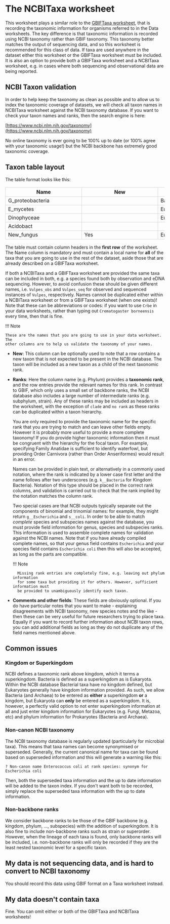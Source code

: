 # The NCBITaxa worksheet

<!-- markdownlint-disable MD033 -->
<style>

/*fixing cell widths so everything lines up and adding borders*/
table {
  table-layout: fixed;
}

tbody td {
  width: 14em;
  min-width: 14em;
  max-width: 14em;
  border: 1px solid lightgrey;
}

thead th {
  width: 14em;
  min-width: 14em;
  max-width: 14em;
  border: 1px solid lightgrey;
}
</style>
<!-- markdownlint-enable MD033 -->

This worksheet plays a similar role to the [GBIFTaxa worksheet](./gbif_taxa.md), that is
recording the taxonomic information for organisms referred to in the Data worksheets.
The key difference is that taxonomic information is recorded using NCBI taxonomy rather
than GBIF taxonomy. This taxonomy better matches the output of sequencing data, and so
this worksheet is recommended for this class of data. If taxa are used anywhere in the
dataset either this worksheet or the GBIFTaxa worksheet must be included. It is also an
option to provide both a GBIFTaxa worksheet and a NCBITaxa worksheet, e.g. in cases
where both sequencing and observational data are being reported.

## NCBI Taxon validation

In order to help keep the taxonomy as clean as possible and to allow us to index the
taxonomic coverage of datasets, we will check all taxon names in NCBITaxa worksheet
against the NCBI taxonomy database. If you want to check your taxon names and ranks,
then the search engine is here:

[https://www.ncbi.nlm.nih.gov/taxonomy](https://www.ncbi.nlm.nih.gov/taxonomy)

No online taxonomy is ever going to be 100% up to date (or 100% agree with your
taxonomic usage!) but the NCBI backbone has extremely good taxonomic coverage.

## Taxon table layout

The table format looks like this:

<!-- markdownlint-disable MD013 -->
| Name             | New | Superkingdom | Kingdom     | Phylum           | Class               | Comments |
| ---------------- | --- | ------------ | ----------- | ---------------- | ------------------- | -------- |
| G_proteobacteria |     | Bacteria     |             | Pseudomonadota   | Gammaproteobacteria |          |
| E_mycetes        |     | Eukaryota    | Fungi       | Ascomycota       | Eurotiomycetes      |          |
| Dinophyceae      |     | Eukaryota    |             |                  | Dinophyceae         |          |
| Acidobact        |     |              | k__Bacteria | p__Acidobacteria | c__Acidobacteriia   |          |
| New_fungus       | Yes | Eukaryota    | Fungi       | Ascomycota       | Mynewfungusetes     |          |
<!-- markdownlint-enable MD013 -->

The table must contain column headers in the **first row** of the worksheet. The Name
column is mandatory and must contain a local name for **all** of the taxa that you are
going to use in the rest of the dataset, aside those that are already described on a
GBIFTaxa worksheet.

If both a NCBITaxa and a GBIFTaxa worksheet are provided the same
taxa can be included in both, e.g. a species found both by observation and eDNA
sequencing. However, to avoid confusion these should be given different names, i.e.
`Vulpes_obs` and `Vulpes_seq` for observed and sequenced instances of `Vulpes`,
respectively. Names cannot be duplicated either within a NCBITaxa worksheet or from a
GBIFTaxa worksheet (when one exists)! Note that these can be abbreviations or codes:
if you want to use `Crbe` in your data worksheets, rather than typing out
`Crematogaster borneensis` every time, then that is fine.

!!! Note

    These are the names that you are going to use in your data worksheet. The
    other columns are to help us validate the taxonomy of your names.

* **New**: This column can be optionally used to note that a row contains a new taxon
  that is not expected to be present in the NCBI database. The taxon will be included as
  a new taxon as a child of the next taxonomic rank.

* **Ranks**: Here the column name (e.g. Phylum) provides a **taxonomic rank**, and the
  row entries provide the relevant names for this rank. In contrast to GBIF, which only
  uses a small set of backbone ranks, the NCBI database also includes a large number of
  intermediate ranks (e.g. subphylum, strain). Any of these ranks may be included as
  headers in the worksheet, with the exception of `clade` and `no rank` as these ranks
  can be duplicated within a taxon hierarchy.
  
    You are only required to provide the taxonomic name for the specific rank that you
  are trying to match and can leave other fields empty. However it is probably more
  useful to provide a more complete taxonomy! If you do provide higher taxonomic
  information then it must be congruent with the hierarchy for the focal taxon. For
  example, specifying Family Anatidae is sufficient to identify waterfowl, but providing
  Order Carnivora (rather than Order Anseriformes) would result in an error.

    Names can be provided in plain text, or alternatively in a commonly used notation,
  where the rank is indicated by a lower case first letter and the name follows after
  two underscores (e.g. `k__Bacteria` for Kingdom Bacteria). Notation of this type
  should be placed in the correct rank columns, and validation is carried out to check
  that the rank implied by the notation matches the column rank.

    Two special cases are that NCBI outputs typically separate out the components of
  binomial and trinomial names: for example, they might return `g__Escherichia` and
  `s__coli`. In order to be able to match _complete_ species and subspecies names
  against the database, you must provide field information for genus, species and
  subspecies ranks. This information is used to assemble complete names for validation
  against the NCBI names. Note that if you have already compiled complete names, so that
  your genus field contains `Escherichia` and your species field contains `Escherichia
  coli` then this will also be accepted, as long as the parts are compatible.
  
    !!! Note

        Missing rank entries are completely fine, e.g. leaving out phylum information
        for some taxa but providing it for others. However, sufficient information must
        be provided to unambiguously identify each taxon.

* **Comments and other fields**: These fields are obviously optional. If you
  do have particular notes that you want to make - explaining disagreements with NCBI
  taxonomy, new species notes and the like - then these can be very useful for future
  researchers trying to place taxa. Equally if you want to record further information
  about NCBI taxon rows, you can add additional fields as long as they do not duplicate
  any of the field names mentioned above.

## Common issues

### Kingdom or Superkingdom

 NCBI defines a taxonomic rank above kingdom, which it terms a superkingdom. Bacteria is
 defined as a superkingdom as is Eukaryota. Within the NCBI database Bacterial taxa have
 no kingdom defined, but Eukaryotes generally have kingdom information provided. As
 such, we allow Bacteria (and Archaea) to be entered as **either** a superkingdom **or**
 a kingdom, but Eukaryota can **only** be entered as a superkingdom. It is, however, a
 perfectly valid option to not enter superkingdom information at all and just enter
 kingdom information for Eukaryotes (e.g. Fungi, Metazoa, etc) and phylum information
 for Prokaryotes (Bacteria and Archaea).

### Non-canon NCBI taxonomy

 The NCBI taxonomy database is regularly updated (particularly for microbial taxa). This
 means that taxa names can become synonymised or superseded. Generally, the current
 canonical name for taxa can be found based on superseded information and this will
 generate a warning like this:

    ? Non-canon name Enterococcus coli at rank species: synonym for Escherichia coli

 Then, both the superseded taxa information and the up to date information will be added
 to the taxon index. If you don't want both to be recorded, simply replace the
 superseded taxa information with the up to date information.

### Non-backbone ranks

 We consider backbone ranks to be those of the GBIF backbone (e.g. kingdom, phylum, ...,
 subspecies) with the addition of superkingdom. It is also fine to include non-backbone
 ranks such as strain or superorder. However, when the lineage of each taxa is found,
 only backbone ranks will be included, i.e. non-backbone ranks will only be recorded if
 they are the least nested taxonomic level for a specific taxon.

## My data is not sequencing data, and is hard to convert to NCBI taxonomy

You should record this data using GBIF format on a Taxa worksheet instead.

## My data doesn't contain taxa

Fine. You can omit either or both of the GBIFTaxa and NCBITaxa worksheets!
